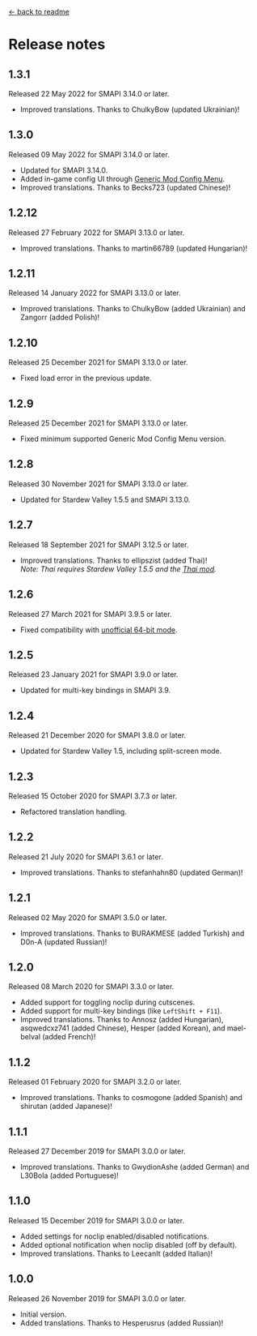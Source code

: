 ﻿[← back to readme](README.md)

# Release notes
## 1.3.1
Released 22 May 2022 for SMAPI 3.14.0 or later.

* Improved translations. Thanks to ChulkyBow (updated Ukrainian)!

## 1.3.0
Released 09 May 2022 for SMAPI 3.14.0 or later.

* Updated for SMAPI 3.14.0.
* Added in-game config UI through [Generic Mod Config Menu](https://www.nexusmods.com/stardewvalley/mods/5098).
* Improved translations. Thanks to Becks723 (updated Chinese)!

## 1.2.12
Released 27 February 2022 for SMAPI 3.13.0 or later.

* Improved translations. Thanks to martin66789 (updated Hungarian)!

## 1.2.11
Released 14 January 2022 for SMAPI 3.13.0 or later.

* Improved translations. Thanks to ChulkyBow (added Ukrainian) and Zangorr (added Polish)!

## 1.2.10
Released 25 December 2021 for SMAPI 3.13.0 or later.

* Fixed load error in the previous update.

## 1.2.9
Released 25 December 2021 for SMAPI 3.13.0 or later.

* Fixed minimum supported Generic Mod Config Menu version.

## 1.2.8
Released 30 November 2021 for SMAPI 3.13.0 or later.

* Updated for Stardew Valley 1.5.5 and SMAPI 3.13.0.

## 1.2.7
Released 18 September 2021 for SMAPI 3.12.5 or later.

* Improved translations. Thanks to ellipszist (added Thai)!  
  _Note: Thai requires Stardew Valley 1.5.5 and the [Thai mod](https://www.nexusmods.com/stardewvalley/mods/7052)._

## 1.2.6
Released 27 March 2021 for SMAPI 3.9.5 or later.

* Fixed compatibility with [unofficial 64-bit mode](https://stardewvalleywiki.com/Modding:Migrate_to_64-bit_on_Windows).

## 1.2.5
Released 23 January 2021 for SMAPI 3.9.0 or later.

* Updated for multi-key bindings in SMAPI 3.9.

## 1.2.4
Released 21 December 2020 for SMAPI 3.8.0 or later.

* Updated for Stardew Valley 1.5, including split-screen mode.

## 1.2.3
Released 15 October 2020 for SMAPI 3.7.3 or later.

* Refactored translation handling.

## 1.2.2
Released 21 July 2020 for SMAPI 3.6.1 or later.

* Improved translations. Thanks to stefanhahn80 (updated German)!

## 1.2.1
Released 02 May 2020 for SMAPI 3.5.0 or later.

* Improved translations. Thanks to BURAKMESE (added Turkish) and D0n-A (updated Russian)!

## 1.2.0
Released 08 March 2020 for SMAPI 3.3.0 or later.

* Added support for toggling noclip during cutscenes.
* Added support for multi-key bindings (like `LeftShift + F11`).
* Improved translations. Thanks to Annosz (added Hungarian), asqwedcxz741 (added Chinese), Hesper (added Korean), and mael-belval (added French)!

## 1.1.2
Released 01 February 2020 for SMAPI 3.2.0 or later.

* Improved translations. Thanks to cosmogone (added Spanish) and shirutan (added Japanese)!

## 1.1.1
Released 27 December 2019 for SMAPI 3.0.0 or later.

* Improved translations. Thanks to GwydionAshe (added German) and L30Bola (added Portuguese)!

## 1.1.0
Released 15 December 2019 for SMAPI 3.0.0 or later.

* Added settings for noclip enabled/disabled notifications.
* Added optional notification when noclip disabled (off by default).
* Improved translations. Thanks to LeecanIt (added Italian)!

## 1.0.0
Released 26 November 2019 for SMAPI 3.0.0 or later.

* Initial version.
* Added translations. Thanks to Hesperusrus (added Russian)!
